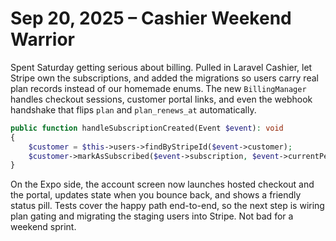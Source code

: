 # Sep 20, 2025 – Cashier Weekend Warrior

Spent Saturday getting serious about billing. Pulled in Laravel Cashier, let Stripe own the subscriptions, and added the migrations so users carry real plan records instead of our homemade enums. The new `BillingManager` handles checkout sessions, customer portal links, and even the webhook handshake that flips `plan` and `plan_renews_at` automatically.

```php
public function handleSubscriptionCreated(Event $event): void
{
    $customer = $this->users->findByStripeId($event->customer);
    $customer->markAsSubscribed($event->subscription, $event->currentPeriodEnd);
}
```

On the Expo side, the account screen now launches hosted checkout and the portal, updates state when you bounce back, and shows a friendly status pill. Tests cover the happy path end-to-end, so the next step is wiring plan gating and migrating the staging users into Stripe. Not bad for a weekend sprint.
